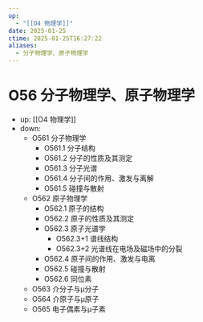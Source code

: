 ```yaml
---
up:
  - "[[O4 物理学]]"
date: 2025-01-25
ctime: 2025-01-25T16:27:22
aliases:
  - 分子物理学、原子物理学
---
```


# O56 分子物理学、原子物理学

- up: [[O4 物理学]]
- down:	
	- O561 分子物理学
		- O561.1 分子结构
		- O561.2 分子的性质及其测定
		- O561.3 分子光谱
		- O561.4 分子间的作用、激发与离解
		- O561.5 碰撞与散射
	- O562 原子物理学
		- O562.1 原子的结构
		- O562.2 原子的性质及其测定
		- O562.3 原子光谱学
			- O562.3+1 谱线结构
			- O562.3+2 光谱线在电场及磁场中的分裂
		- O562.4 原子间的作用、激发与电离
		- O562.5 碰撞与散射
		- O562.6 同位素
	- O563 介分子与μ分子
	- O564 介原子与μ原子
	- O565 电子偶素与μ子素
	
